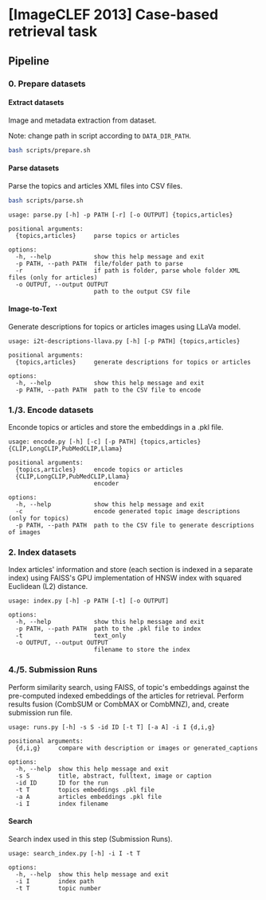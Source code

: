 # [ImageCLEF 2013] Case-based retrieval task

## Pipeline

### 0. Prepare datasets
#### Extract datasets

Image and metadata extraction from dataset.

Note: change path in script according to `DATA_DIR_PATH`.

```sh
bash scripts/prepare.sh
```

#### Parse datasets

Parse the topics and articles XML files into CSV files.

```sh
bash scripts/parse.sh
```

```
usage: parse.py [-h] -p PATH [-r] [-o OUTPUT] {topics,articles}

positional arguments:
  {topics,articles}     parse topics or articles

options:
  -h, --help            show this help message and exit
  -p PATH, --path PATH  file/folder path to parse
  -r                    if path is folder, parse whole folder XML files (only for articles)
  -o OUTPUT, --output OUTPUT
                        path to the output CSV file
```

#### Image-to-Text

Generate descriptions for topics or articles images using LLaVa model.

```
usage: i2t-descriptions-llava.py [-h] [-p PATH] {topics,articles}

positional arguments:
  {topics,articles}     generate descriptions for topics or articles

options:
  -h, --help            show this help message and exit
  -p PATH, --path PATH  path to the CSV file to encode
```

### 1./3. Encode datasets

Enconde topics or articles and store the embeddings in a .pkl file.

```
usage: encode.py [-h] [-c] [-p PATH] {topics,articles} {CLIP,LongCLIP,PubMedCLIP,Llama}

positional arguments:
  {topics,articles}     encode topics or articles
  {CLIP,LongCLIP,PubMedCLIP,Llama}
                        encoder

options:
  -h, --help            show this help message and exit
  -c                    encode generated topic image descriptions (only for topics)
  -p PATH, --path PATH  path to the CSV file to generate descriptions of images
```

### 2. Index datasets

Index articles' information and store (each section is indexed in a separate index) using FAISS's GPU implementation of HNSW index with squared Euclidean (L2) distance.

```
usage: index.py [-h] -p PATH [-t] [-o OUTPUT]

options:
  -h, --help            show this help message and exit
  -p PATH, --path PATH  path to the .pkl file to index
  -t                    text_only
  -o OUTPUT, --output OUTPUT
                        filename to store the index
```

### 4./5. Submission Runs

Perform similarity search, using FAISS, of topic's embeddings against the pre-computed indexed embeddings of the articles for retrieval. Perform results fusion (CombSUM or CombMAX or CombMNZ), and, create submission run file.

```
usage: runs.py [-h] -s S -id ID [-t T] [-a A] -i I {d,i,g}

positional arguments:
  {d,i,g}     compare with description or images or generated_captions

options:
  -h, --help  show this help message and exit
  -s S        title, abstract, fulltext, image or caption
  -id ID      ID for the run
  -t T        topics embeddings .pkl file
  -a A        articles embeddings .pkl file
  -i I        index filename
```

#### Search

Search index used in this step (Submission Runs).

```
usage: search_index.py [-h] -i I -t T

options:
  -h, --help  show this help message and exit
  -i I        index path
  -t T        topic number
```